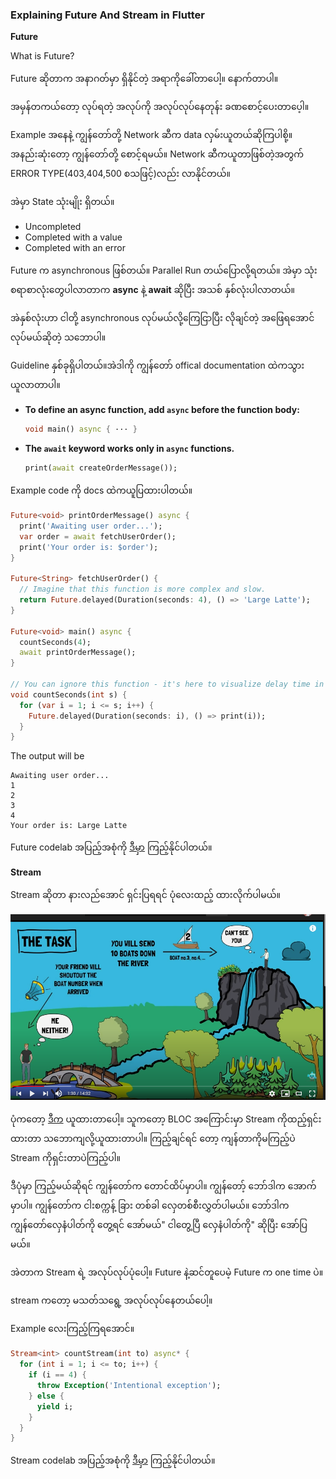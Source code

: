 ### Explaining Future And Stream in Flutter

**Future**

What is Future?

Future ဆိုတာက အနာဂတ်မှာ ရှိနိုင်တဲ့ အရာကိုခေါ်တာပေါ့။ နောက်တာပါ။

အမှန်တကယ်တော့  လုပ်ရတဲ့ အလုပ်ကို အလုပ်လုပ်နေတုန်း ခဏစောင့်ပေးတာပေ့ါ။

Example အနေနဲ့ ကျွန်တော်တို့ Network ဆီက data လှမ်းယူတယ်ဆိုကြပါစို့။ အနည်းဆုံးတော့ ကျွန်တော်တို့ စောင့်ရမယ်။ Network ဆီကယူတာဖြစ်တဲ့အတွက် ERROR TYPE(403,404,500 စသဖြင့်)လည်း လာနိုင်တယ်။

အဲမှာ State သုံးမျိုး ရှိတယ်။ 

- Uncompleted
- Completed with a value
- Completed with an error

Future က asynchronous ဖြစ်တယ်။ Parallel Run တယ်ပြောလို့ရတယ်။ အဲမှာ သုံးစရာစာလုံးတွေပါလာတာက **async**  နဲ့ **await** ဆိုပြီး အသစ် နှစ်လုံးပါလာတယ်။

အဲနှစ်လုံးဟာ ငါတို့ asynchronous လုပ်မယ်လို့ကြေငြာပြီး လိုချင်တဲ့ အဖြေရအောင် လုပ်မယ်ဆိုတဲ့ သဘောပါ။

Guideline နှစ်ခုရှိပါတယ်။အဲဒါကို ကျွန်တော် offical documentation ထဲကသွားယူလာတာပါ။

- **To define an async function, add `async` before the function body:**

  ```dart
  void main() async { ··· }
  ```

- **The `await` keyword works only in `async` functions.**

  ```dart
  print(await createOrderMessage());
  ```



Example code ကို docs ထဲကယူပြထားပါတယ်။

```dart
Future<void> printOrderMessage() async {
  print('Awaiting user order...');
  var order = await fetchUserOrder();
  print('Your order is: $order');
}

Future<String> fetchUserOrder() {
  // Imagine that this function is more complex and slow.
  return Future.delayed(Duration(seconds: 4), () => 'Large Latte');
}

Future<void> main() async {
  countSeconds(4);
  await printOrderMessage();
}

// You can ignore this function - it's here to visualize delay time in this example.
void countSeconds(int s) {
  for (var i = 1; i <= s; i++) {
    Future.delayed(Duration(seconds: i), () => print(i));
  }
}
```

The output will be

```
Awaiting user order...
1
2
3
4
Your order is: Large Latte
```

Future codelab အပြည့်အစုံကို [ဒီမှာ](https://dart.dev/codelabs/async-await) ကြည့်နိုင်ပါတယ်။



**Stream**

Stream ဆိုတာ နားလည်အောင် ရှင်းပြရရင် ပုံလေးထည့် ထားလိုက်ပါမယ်။

![Explanation of Stream From Youtube](https://github.com/PhyoLinMg/FlutterCourse/blob/main/Images/explanation_of_stream.png)

ပုံကတော့ [ဒီက](https://www.youtube.com/watch?v=toPtm6eyyeE&list=PLptHs0ZDJKt_T-oNj_6Q98v-tBnVf-S_o&index=3&t=90s) ယူထားတာပေါ့။ သူကတော့ BLOC အကြောင်းမှာ Stream ကိုထည့်ရှင်းထားတာ သဘောကျလို့ယူထားတာပါ။ ကြည့်ချင်ရင် တော့ ကျန်တာကိုမကြည့်ပဲ Stream ကိုရှင်းတာပဲကြည့်ပါ။



ဒီပုံမှာ ကြည့်မယ်ဆိုရင် ကျွန်တော်က တောင်ထိပ်မှာပါ။ ကျွန်တော့် ဘော်ဒါက အောက်မှာပါ။ ကျွန်တော်က ငါးစက္ကန့် ခြား တစ်ခါ လှေတစ်စီးလွှတ်ပါမယ်။ ဘော်ဒါက ကျွန်တော်လှေနံပါတ်ကို တွေ့ရင် အော်မယ်" ငါတွေ့ပြီ လှေနံပါတ်ကို" ဆိုပြီး အော်ပြမယ်။



အဲတာက Stream ရဲ့ အလုပ်လုပ်ပုံပေါ့။ Future နဲ့ဆင်တူပေမဲ့ Future က one time ပဲ။

stream ကတော့ မသတ်သရွေ့ အလုပ်လုပ်နေတယ်ပေါ့။

Example လေးကြည့်ကြရအောင်။

```dart
Stream<int> countStream(int to) async* {
  for (int i = 1; i <= to; i++) {
    if (i == 4) {
      throw Exception('Intentional exception');
    } else {
      yield i;
    }
  }
}
```

Stream codelab အပြည့်အစုံကို [ဒီမှာ](https://dart.dev/tutorials/language/streams) ကြည့်နိုင်ပါတယ်။

